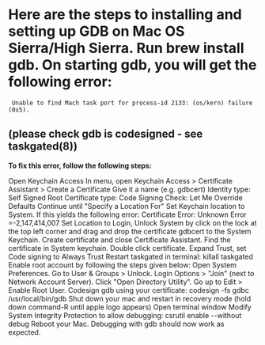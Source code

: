 # Here are the steps to installing and setting up GDB on Mac OS Sierra/High Sierra. Run brew install gdb. On starting gdb, you will get the following error:

` Unable to find Mach task port for process-id 2133: (os/kern) failure (0x5).`

## (please check gdb is codesigned - see taskgated(8))
__To fix this error, follow the following steps:__

Open Keychain Access
In menu, open Keychain Access > Certificate Assistant > Create a Certificate
Give it a name (e.g. gdbcert)
Identity type: Self Signed Root
Certificate type: Code Signing
Check: Let Me Override Defaults
Continue until "Specify a Location For"
Set Keychain location to System. If this yields the following error: Certificate Error: Unknown Error =-2,147,414,007 Set Location to Login, Unlock System by click on the lock at the top left corner and drag and drop the certificate gdbcert to the System Keychain.
Create certificate and close Certificate Assistant.
Find the certificate in System keychain.
Double click certificate.
Expand Trust, set Code signing to Always Trust
Restart taskgated in terminal: killall taskgated
Enable root account by following the steps given below: Open System Preferences. Go to User & Groups > Unlock. Login Options > "Join" (next to Network Account Server). Click "Open Directory Utility". Go up to Edit > Enable Root User.
Codesign gdb using your certificate: codesign -fs gdbc /usr/local/bin/gdb
Shut down your mac and restart in recovery mode (hold down command-R until apple logo appears)
Open terminal window
Modify System Integrity Protection to allow debugging: csrutil enable --without debug
Reboot your Mac. Debugging with gdb should now work as expected.
